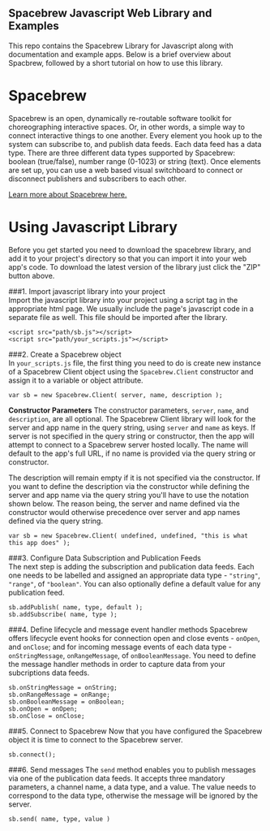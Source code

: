 Spacebrew Javascript Web Library and Examples
---------------------------------------------

This repo contains the Spacebrew Library for Javascript along with documentation and example apps. Below is a brief overview about Spacbrew, followed by a short tutorial on how to use this library. 

Spacebrew
=========
Spacebrew is an open, dynamically re-routable software toolkit for choreographing interactive spaces. Or, in other words, a simple way to connect interactive things to one another. Every element you hook up to the system can subscribe to, and publish data feeds. Each data feed has a data type. There are three different data types supported by Spacebrew: boolean (true/false), number range (0-1023) or string (text). Once elements are set up, you can use a web based visual switchboard to connect or disconnect publishers and subscribers to each other. 

[Learn more about Spacebrew here.](http://docs.spacebrew.cc/)

Using Javascript Library
========================  
  
Before you get started you need to download the spacebrew library, and add it to your project's directory so that you can import it into your web app's code. To download the latest version of the library just click the "ZIP" button above.  

###1. Import javascript library into your project  
Import the javascript library into your project using a script tag in the appropriate html page. We usually include the page's javascript code in a separate file as well. This file should be imported after the library.  
  
```
<script src="path/sb.js"></script>
<script src="path/your_scripts.js"></script>

```
  
###2. Create a Spacebrew object  
In `your_scripts.js` file, the first thing you need to do is create new instance of a Spacebrew Client object using the `Spacebrew.Client` constructor and assign it to a variable or object attribute.  
  
```
var sb = new Spacebrew.Client( server, name, description );
```
  
**Constructor Parameters**
The constructor parameters, `server`, `name`, and `description`, are all optional. The Spacebrew Client library will look for the server and app name in the query string, using `server` and `name` as keys. If server is not specified in the query string or constructor, then the app will attempt to connect to a Spacebrew server hosted locally. The name will default to the app's full URL, if no name is provided via the query string or constructor.   
  
The description will remain empty if it is not specified via the constructor. If you want to define the description via the constructor while defining the server and app name via the query string you'll have to use the notation shown below. The reason being, the server and name defined via the constructor would otherwise precedence over server and app names defined via the query string.  
  
```
var sb = new Spacebrew.Client( undefined, undefined, "this is what this app does" );
```
  
###3. Configure Data Subscription and Publication Feeds  
The next step is adding the subscription and publication data feeds. Each one needs to be labelled and assigned an appropriate data type - `"string"`, `"range"`, of `"boolean"`. You can also optionally define a default value for any publication feed. 

```
sb.addPublish( name, type, default );
sb.addSubscribe( name, type );
```


###4. Define lifecycle and message event handler methods
Spacebrew offers lifecycle event hooks for connection open and close events - `onOpen`, and `onClose`; and for incoming message events of each data type - `onStringMessage`, `onRangeMessage`, of `onBooleanMessage`. You need to define the message handler methods in order to capture data from your subcriptions data feeds.

```
sb.onStringMessage = onString;
sb.onRangeMessage = onRange;
sb.onBooleanMessage = onBoolean;
sb.onOpen = onOpen;
sb.onClose = onClose;
```

###5. Connect to Spacebrew
Now that you have configured the Spacebrew object it is time to connect to the Spacebrew server. 

```
sb.connect();
```

###6. Send messages
The `send` method enables you to publish messages via one of the publication data feeds. It accepts three mandatory parameters, a channel name, a data type, and a value. The value needs to correspond to the data type, otherwise the message will be ignored by the server.

```
sb.send( name, type, value )
```



